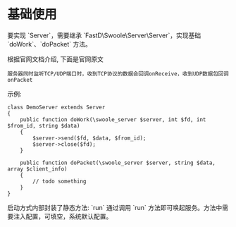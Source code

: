 # 基础使用

要实现 \`Server\`，需要继承 \`FastD\Swoole\Server\Server\`，实现基础 \`doWork\`、\`doPacket\` 方法。

根据官网文档介绍, 下面是官网原文

```
服务器同时监听TCP/UDP端口时，收到TCP协议的数据会回调onReceive，收到UDP数据包回调onPacket
```

示例: 

```
class DemoServer extends Server
{
    public function doWork(\swoole_server $server, int $fd, int $from_id, string $data)
    {    
        $server->send($fd, $data, $from_id);    
        $server->close($fd);
    }

    public function doPacket(\swoole_server $server, string $data, array $client_info)
    {
        // todo something
    }
}
```



启动方式内部封装了静态方法: \`run\` 通过调用 \`run\` 方法即可唤起服务。方法中需要注入配置，可填空，系统默认配置。

